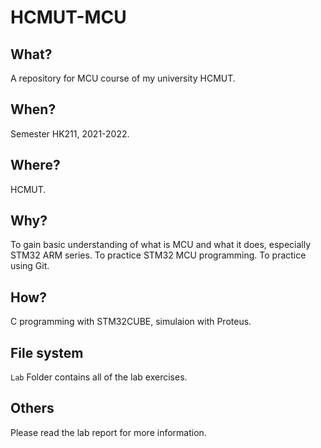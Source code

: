 # HCMUT-MCU

## What?
A repository for MCU course of my university HCMUT.

## When?
Semester HK211, 2021-2022.

## Where?
HCMUT.

## Why?
To gain basic understanding of what is MCU and what it does, especially STM32 ARM series.
To practice STM32 MCU programming.
To practice using Git.

## How?
C programming with STM32CUBE, simulaion with Proteus.

## File system
`Lab` Folder contains all of the lab exercises. 

## Others
Please read the lab report for more information.
